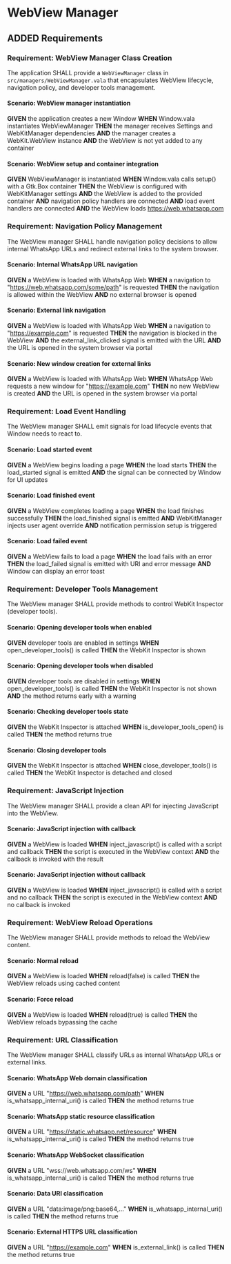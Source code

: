 # WebView Manager

## ADDED Requirements

### Requirement: WebView Manager Class Creation
The application SHALL provide a `WebViewManager` class in `src/managers/WebViewManager.vala` that encapsulates WebView lifecycle, navigation policy, and developer tools management.

#### Scenario: WebView manager instantiation
**GIVEN** the application creates a new Window
**WHEN** Window.vala instantiates WebViewManager
**THEN** the manager receives Settings and WebKitManager dependencies
**AND** the manager creates a WebKit.WebView instance
**AND** the WebView is not yet added to any container

#### Scenario: WebView setup and container integration
**GIVEN** WebViewManager is instantiated
**WHEN** Window.vala calls setup() with a Gtk.Box container
**THEN** the WebView is configured with WebKitManager settings
**AND** the WebView is added to the provided container
**AND** navigation policy handlers are connected
**AND** load event handlers are connected
**AND** the WebView loads https://web.whatsapp.com

### Requirement: Navigation Policy Management
The WebView manager SHALL handle navigation policy decisions to allow internal WhatsApp URLs and redirect external links to the system browser.

#### Scenario: Internal WhatsApp URL navigation
**GIVEN** a WebView is loaded with WhatsApp Web
**WHEN** a navigation to "https://web.whatsapp.com/some/path" is requested
**THEN** the navigation is allowed within the WebView
**AND** no external browser is opened

#### Scenario: External link navigation
**GIVEN** a WebView is loaded with WhatsApp Web
**WHEN** a navigation to "https://example.com" is requested
**THEN** the navigation is blocked in the WebView
**AND** the external_link_clicked signal is emitted with the URL
**AND** the URL is opened in the system browser via portal

#### Scenario: New window creation for external links
**GIVEN** a WebView is loaded with WhatsApp Web
**WHEN** WhatsApp Web requests a new window for "https://example.com"
**THEN** no new WebView is created
**AND** the URL is opened in the system browser via portal

### Requirement: Load Event Handling
The WebView manager SHALL emit signals for load lifecycle events that Window needs to react to.

#### Scenario: Load started event
**GIVEN** a WebView begins loading a page
**WHEN** the load starts
**THEN** the load_started signal is emitted
**AND** the signal can be connected by Window for UI updates

#### Scenario: Load finished event
**GIVEN** a WebView completes loading a page
**WHEN** the load finishes successfully
**THEN** the load_finished signal is emitted
**AND** WebKitManager injects user agent override
**AND** notification permission setup is triggered

#### Scenario: Load failed event
**GIVEN** a WebView fails to load a page
**WHEN** the load fails with an error
**THEN** the load_failed signal is emitted with URI and error message
**AND** Window can display an error toast

### Requirement: Developer Tools Management
The WebView manager SHALL provide methods to control WebKit Inspector (developer tools).

#### Scenario: Opening developer tools when enabled
**GIVEN** developer tools are enabled in settings
**WHEN** open_developer_tools() is called
**THEN** the WebKit Inspector is shown

#### Scenario: Opening developer tools when disabled
**GIVEN** developer tools are disabled in settings
**WHEN** open_developer_tools() is called
**THEN** the WebKit Inspector is not shown
**AND** the method returns early with a warning

#### Scenario: Checking developer tools state
**GIVEN** the WebKit Inspector is attached
**WHEN** is_developer_tools_open() is called
**THEN** the method returns true

#### Scenario: Closing developer tools
**GIVEN** the WebKit Inspector is attached
**WHEN** close_developer_tools() is called
**THEN** the WebKit Inspector is detached and closed

### Requirement: JavaScript Injection
The WebView manager SHALL provide a clean API for injecting JavaScript into the WebView.

#### Scenario: JavaScript injection with callback
**GIVEN** a WebView is loaded
**WHEN** inject_javascript() is called with a script and callback
**THEN** the script is executed in the WebView context
**AND** the callback is invoked with the result

#### Scenario: JavaScript injection without callback
**GIVEN** a WebView is loaded
**WHEN** inject_javascript() is called with a script and no callback
**THEN** the script is executed in the WebView context
**AND** no callback is invoked

### Requirement: WebView Reload Operations
The WebView manager SHALL provide methods to reload the WebView content.

#### Scenario: Normal reload
**GIVEN** a WebView is loaded
**WHEN** reload(false) is called
**THEN** the WebView reloads using cached content

#### Scenario: Force reload
**GIVEN** a WebView is loaded
**WHEN** reload(true) is called
**THEN** the WebView reloads bypassing the cache

### Requirement: URL Classification
The WebView manager SHALL classify URLs as internal WhatsApp URLs or external links.

#### Scenario: WhatsApp Web domain classification
**GIVEN** a URL "https://web.whatsapp.com/path"
**WHEN** is_whatsapp_internal_uri() is called
**THEN** the method returns true

#### Scenario: WhatsApp static resource classification
**GIVEN** a URL "https://static.whatsapp.net/resource"
**WHEN** is_whatsapp_internal_uri() is called
**THEN** the method returns true

#### Scenario: WhatsApp WebSocket classification
**GIVEN** a URL "wss://web.whatsapp.com/ws"
**WHEN** is_whatsapp_internal_uri() is called
**THEN** the method returns true

#### Scenario: Data URI classification
**GIVEN** a URL "data:image/png;base64,..."
**WHEN** is_whatsapp_internal_uri() is called
**THEN** the method returns true

#### Scenario: External HTTPS URL classification
**GIVEN** a URL "https://example.com"
**WHEN** is_external_link() is called
**THEN** the method returns true
